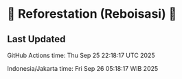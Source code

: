 
# 🌳 Reforestation (Reboisasi) 🌲

## Last Updated

GitHub Actions time: Thu Sep 25 22:18:17 UTC 2025

Indonesia/Jakarta time: Fri Sep 26 05:18:17 WIB 2025
